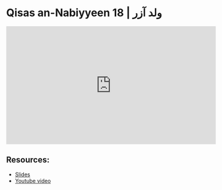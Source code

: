 # Qisas an-Nabiyyeen 18 | ولد آزر

<iframe width="560" height="315" src="https://www.youtube-nocookie.com/embed/Ay9DjtwDNHQ?start=0" frameborder="0" allow="accelerometer; autoplay; encrypted-media; gyroscope; picture-in-picture" allowfullscreen="allowfullscreen"></iframe><BR>



## Resources:
- [Slides](https://github.com/arshare/resources_balagha_pdfs)
- [Youtube video](https://youtu.be/Ay9DjtwDNHQ)
